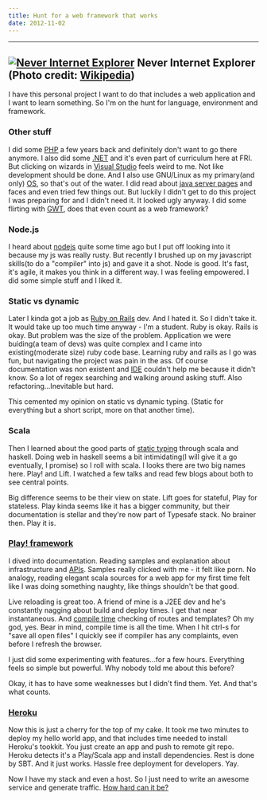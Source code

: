 ```yaml
---
title: Hunt for a web framework that works
date: 2012-11-02
---
```


  -------------------------
  [![Never Internet Explorer](http://upload.wikimedia.org/wikipedia/en/e/ea/Never_Internet_Explorer.png)](http://en.wikipedia.org/wiki/File%3ANever_Internet_Explorer.png)
  Never Internet Explorer (Photo credit: [Wikipedia](http://en.wikipedia.org/wiki/File%3ANever_Internet_Explorer.png))
  -------------------------

I have this personal project I want to do that includes a web
application and I want to learn something. So I'm on the hunt for
language, environment and framework.

### Other stuff

I did some [PHP](http://www.php.net/ "PHP") a few years back
and definitely don't want to go there anymore. I also did some
[.NET](http://msdn.microsoft.com/netframework ".NET Framework") and it's
even part of curriculum here at FRI. But clicking on wizards in [Visual
Studio](http://www.microsoft.com/visualstudio/en-us "Microsoft Visual Studio")
feels weird to me. Not like development should be done. And I also use
GNU/Linux as my primary(and only)
[OS](http://en.wikipedia.org/wiki/Operating_system "Operating system"),
so that's out of the water. I did read about [java server
pages](http://en.wikipedia.org/wiki/JavaServer_Pages "JavaServer Pages")
and faces and even tried few things out. But luckily I didn't get to do
this project I was preparing for and I didn't need it. It looked ugly
anyway. I did some flirting with
[GWT](http://code.google.com/webtoolkit "Google Web Toolkit"), does that
even count as a web framework? 

### Node.js

I heard about [nodejs](http://nodejs.org/ "Node.js") quite some time ago
but I put off looking into it because my js was really rusty. But
recently I brushed up on my javascript skills(to do a "compiler" into
js) and gave it a shot. Node is good. It's fast, it's agile, it makes
you think in a different way. I was feeling empowered. I did some simple
stuff and I liked it.

### Static vs dynamic

Later I kinda got a job as [Ruby on
Rails](http://rubyonrails.org/ "Ruby on Rails") dev. And I hated it. So
I didn't take it. It would take up too much time anyway - I'm a student.
Ruby is okay. Rails is okay. But problem was the size of the problem.
Application we were buiding(a team of devs) was quite complex and I came
into existing(moderate size) ruby code base. Learning ruby and rails as
I go was fun, but navigating the project was pain in the ass. Of course
documentation was non existent and
[IDE](http://en.wikipedia.org/wiki/Integrated_development_environment "Integrated development environment")
couldn't help me because it didn't know. So a lot of regex searching and
walking around asking stuff. Also refactoring...Inevitable but hard. 

This cemented my opinion on static vs dynamic typing. (Static for
everything but a short script, more on that another time).

### Scala

Then I learned about the good parts of [static
typing](http://en.wikipedia.org/wiki/Type_system "Type system") through
scala and haskell. Doing web in haskell seems a bit intimidating(I will
give it a go eventually, I promise) so I roll with scala. I looks there
are two big names here. Play! and Lift. I watched a few talks and read
few blogs about both to see central points. 

Big difference seems to be their view on state. Lift goes for stateful,
Play for stateless. Play kinda seems like it has a bigger community, but
their documentation is stellar and they're now part of Typesafe stack.
No brainer then. Play it is.

### [Play! framework](http://www.playframework.org/ "Play Framework")

I dived into documentation. Reading samples and explanation about
infrastructure and
[APIs](http://en.wikipedia.org/wiki/Application_programming_interface "Application programming interface").
Samples really clicked with me - it felt like porn. No analogy, reading
elegant scala sources for a web app for my first time felt like I was
doing something naughty, like things shouldn't be that good.

Live reloading is great too. A friend of mine is a J2EE dev and he's
constantly nagging about build and deploy times. I get that near
instantaneous. And [compile
time](http://en.wikipedia.org/wiki/Compile_time "Compile time") checking
of routes and templates? Oh my god, yes. Bear in mind, compile time is
all the time. When I hit ctrl-s for "save all open files" I quickly see
if compiler has any complaints, even before I refresh the browser. 

I just did some experimenting with features...for a few hours.
Everything feels so simple but powerful. Why nobody told me about this
before?

Okay, it has to have some weaknesses but I didn't find them. Yet. And
that's what counts.

### [Heroku](http://www.heroku.com/ "Heroku")

Now this is just a cherry for the top of my cake. It took me two minutes
to deploy my hello world app, and that includes time needed to install
Heroku's tookkit. You just create an app and push to remote git repo.
Heroku detects it's a Play/Scala app and install dependencies. Rest is
done by SBT. And it just works. Hassle free deployment for developers.
Yay.

Now I have my stack and even a host. So I just need to write an awesome
service and generate traffic. [How hard can it
be?](http://www.google.si/url?sa=t&rct=j&q=&esrc=s&source=web&cd=6&cad=rja&ved=0CFEQtwIwBQ&url=http%3A%2F%2Fwww.youtube.com%2Fwatch%3Fv%3DnVE09yyznfc&ei=jAKUUIPEDdGN4gTR5YCwDg&usg=AFQjCNFEfy9P-ultVxu5ZkJgFIV4m1aODA&sig2=OX1AHn6wJRVV3cca7L1vnQ)
